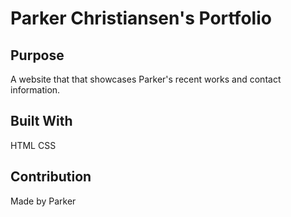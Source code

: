 # Parker Christiansen's Portfolio
## Purpose
A website that that showcases Parker's recent works and contact information.

## Built With
HTML
CSS

## Contribution
Made by Parker
